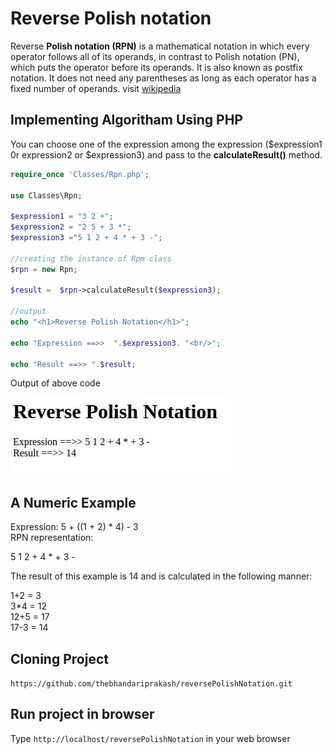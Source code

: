 # Reverse Polish notation

Reverse **Polish notation (RPN)** is a mathematical notation in which every operator follows all of its operands, 
in contrast to Polish notation (PN), which puts the operator before its operands. It is also known as postfix notation. 
It does not need any parentheses as long as each operator has a fixed number of operands.  visit [wikipedia](https://www.wikiwand.com/en/Reverse_Polish_notation)


## Implementing Algoritham Using PHP
You can choose one of the expression among the expression ($expression1 0r expression2 or $expression3) and pass to the **calculateResult()** method.

```php 
require_once 'Classes/Rpn.php';

use Classes\Rpn;

$expression1 = "3 2 +";
$expression2 = "2 5 + 3 *";
$expression3 ="5 1 2 + 4 * + 3 -";

//creating the instance of Rpm class
$rpn = new Rpn;

$result =  $rpn->calculateResult($expression3);

//output
echo "<h1>Reverse Polish Notation</h1>";

echo "Expression ==>>  ".$expression3. "<br/>";

echo "Result ==>> ".$result;
```

Output of above code

![Output](https://github.com/thebhandariprakash/reversePolishNotation/blob/master/images/output.jpg?raw=true "Output") 

## A Numeric Example

Expression: 5 + ((1 + 2) * 4) - 3  
RPN representation:  

5 1 2 + 4 * + 3 -  

The result of this example is 14 and is calculated in the following manner:  

1+2 = 3  
3*4 = 12  
12+5 = 17  
17-3 = 14  

## Cloning Project

`https://github.com/thebhandariprakash/reversePolishNotation.git`

## Run project in browser
Type `http://localhost/reversePolishNotation` in your web browser




